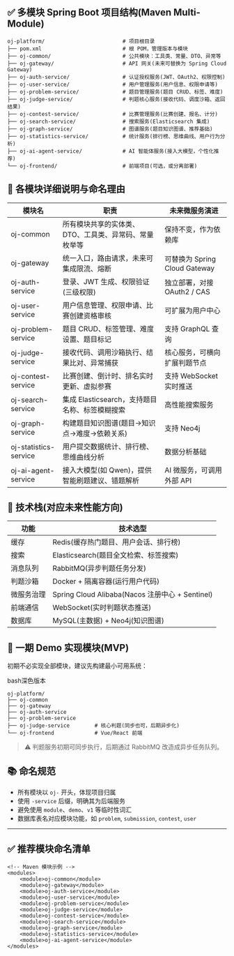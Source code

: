 

## ✅ 多模块 Spring Boot 项目结构(Maven Multi-Module)

```
oj-platform/                         # 项目根目录  
├── pom.xml                          # 根 POM，管理版本与模块  
├── oj-common/                       # 公共模块：工具类、常量、DTO、异常等  
├── oj-gateway/                      # API 网关(未来可替换为 Spring Cloud Gateway)  
├── oj-auth-service/                 # 认证授权服务(JWT、OAuth2、权限控制)  
├── oj-user-service/                 # 用户管理服务(用户信息、权限申请等)  
├── oj-problem-service/              # 题目管理服务(题目 CRUD、标签、难度)  
├── oj-judge-service/                # 判题核心服务(接收代码、调度沙箱、返回结果)  
├── oj-contest-service/              # 比赛管理服务(比赛创建、报名、计分)  
├── oj-search-service/               # 搜索服务(Elasticsearch 集成)  
├── oj-graph-service/                # 图谱服务(题目知识图谱、推荐基础)  
├── oj-statistics-service/           # 统计服务(排行榜、思维曲线、用户行为分析)  
├── oj-ai-agent-service/             # AI 智能体服务(接入大模型，个性化推荐)  
└── oj-frontend/                     # 前端项目(可选，或分离部署)  
```



## 📌 各模块详细说明与命名理由

| 模块名                | 职责                                                  | 未来微服务演进                |
| --------------------- | ----------------------------------------------------- | ----------------------------- |
| oj-common             | 所有模块共享的实体类、DTO、工具类、异常码、常量枚举等 | 保持不变，作为依赖库          |
| oj-gateway            | 统一入口，路由请求，未来可集成限流、熔断              | 可替换为 Spring Cloud Gateway |
| oj-auth-service       | 登录、JWT 生成、权限验证(三级权限)                    | 独立部署，对接 OAuth2 / CAS   |
| oj-user-service       | 用户信息管理、权限申请、比赛创建资格审核              | 可扩展为用户中心              |
| oj-problem-service    | 题目 CRUD、标签管理、难度设置、题目标记               | 支持 GraphQL 查询             |
| oj-judge-service      | 接收代码、调用沙箱执行、结果比对、异常捕获            | 核心服务，可横向扩展判题节点  |
| oj-contest-service    | 比赛创建、倒计时、排名实时更新、虚拟参赛              | 支持 WebSocket 实时推送       |
| oj-search-service     | 集成 Elasticsearch，支持题目名称、标签模糊搜索        | 高性能搜索服务                |
| oj-graph-service      | 构建题目知识图谱(题目→知识点→难度→依赖关系)         | 支持 Neo4j                    |
| oj-statistics-service | 用户提交数据统计、排行榜、思维曲线分析                | 数据分析基础                  |
| oj-ai-agent-service   | 接入大模型(如 Qwen)，提供智能刷题建议、错题解析     | AI 微服务，可调用外部 API     |



## 🔧 技术栈(对应未来性能方向)

| 功能       | 技术选型                                          |
| ---------- | ------------------------------------------------- |
| 缓存       | Redis(缓存热门题目、用户会话、排行榜)           |
| 搜索       | Elasticsearch(题目全文检索、标签搜索)           |
| 消息队列   | RabbitMQ(异步判题任务分发)                      |
| 判题沙箱   | Docker + 隔离容器(运行用户代码)                 |
| 微服务治理 | Spring Cloud Alibaba(Nacos 注册中心 + Sentinel) |
| 前端通信   | WebSocket(实时判题状态推送)                     |
| 数据库     | MySQL(主数据) + Neo4j(知识图谱)               |



## 🚀 一期 Demo 实现模块(MVP)

初期不必实现全部模块，建议先构建最小可用系统：

bash深色版本

```
oj-platform/
├── oj-common
├── oj-gateway
├── oj-auth-service
├── oj-problem-service
├── oj-judge-service        # 核心判题(同步也可，后期异步化)
└── oj-frontend             # Vue/React 前端
```

> ⚠️ 判题服务初期可同步执行，后期通过 RabbitMQ 改造成异步任务队列。



## 📚 命名规范

- 所有模块以 `oj-` 开头，体现项目归属
- 使用 `-service` 后缀，明确其为后端服务
- 避免使用 `module`、`demo`、`v1` 等临时性词汇
- 数据库表名对应模块功能，如 `problem`, `submission`, `contest`, `user`

------

## ✅ 推荐模块命名清单

```
<!-- Maven 模块示例 -->
<modules>
    <module>oj-common</module>
    <module>oj-gateway</module>
    <module>oj-auth-service</module>
    <module>oj-user-service</module>
    <module>oj-problem-service</module>
    <module>oj-judge-service</module>
    <module>oj-contest-service</module>
    <module>oj-search-service</module>
    <module>oj-graph-service</module>
    <module>oj-statistics-service</module>
    <module>oj-ai-agent-service</module>
</modules>
```